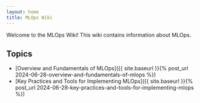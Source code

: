 ```yaml
---
layout: home
title: MLOps Wiki
---
```


Welcome to the MLOps Wiki! This wiki contains information about MLOps.

## Topics

- [Overview and Fundamentals of MLOps]({{ site.baseurl }}{% post_url 2024-06-28-overview-and-fundamentals-of-mlops %})
- [Key Practices and Tools for Implementing MLOps]({{ site.baseurl }}{% post_url 2024-06-28-key-practices-and-tools-for-implementing-mlops %})
